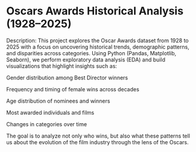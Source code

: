 #  Oscars Awards Historical Analysis (1928–2025)

Description:
This project explores the Oscar Awards dataset from 1928 to 2025 with a focus on uncovering historical trends, demographic patterns, and disparities across categories. Using Python (Pandas, Matplotlib, Seaborn), we perform exploratory data analysis (EDA) and build visualizations that highlight insights such as:

Gender distribution among Best Director winners

Frequency and timing of female wins across decades

Age distribution of nominees and winners

Most awarded individuals and films

Changes in categories over time

The goal is to analyze not only who wins, but also what these patterns tell us about the evolution of the film industry through the lens of the Oscars.

